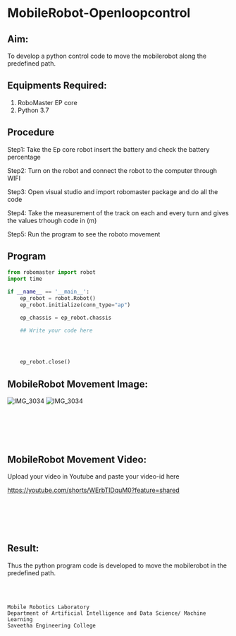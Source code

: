 # MobileRobot-Openloopcontrol
## Aim:

To develop a python control code to move the mobilerobot along the predefined path.

## Equipments Required:
1. RoboMaster EP core
2. Python 3.7

## Procedure

Step1:
Take the Ep core robot insert the battery and check the battery percentage

Step2:
Turn on the robot and connect the robot to the computer through WIFI

Step3:
Open visual studio and import robomaster package and do all the code

Step4:
Take the measurement of the track on each and every turn and gives the values trhough code in (m)

Step5:
Run the program to see the roboto movement

## Program
```python
from robomaster import robot
import time

if __name__ == '__main__':
    ep_robot = robot.Robot()
    ep_robot.initialize(conn_type="ap")

    ep_chassis = ep_robot.chassis

    ## Write your code here



    
    ep_robot.close()
```

## MobileRobot Movement Image:

![IMG_3034](https://github.com/STANLEY-13/mobilerobot-openloopcontrol/assets/148198816/8b3b9430-c11b-4fdd-9501-2dddc3114b9e)
![IMG_3034](https://github.com/STANLEY-13/mobilerobot-openloopcontrol/assets/148198816/3bfc6402-4ae2-4f91-9fac-ea41be734898)





<br/>
<br/>
<br/>
<br/>

## MobileRobot Movement Video:

Upload your video in Youtube and paste your video-id here

https://youtube.com/shorts/WErbTIDquM0?feature=shared

<br/>
<br/>
<br/>
<br/>

## Result:
Thus the python program code is developed to move the mobilerobot in the predefined path.


<br/>
<br/>

```
Mobile Robotics Laboratory
Department of Artificial Intelligence and Data Science/ Machine Learning
Saveetha Engineering College
```
